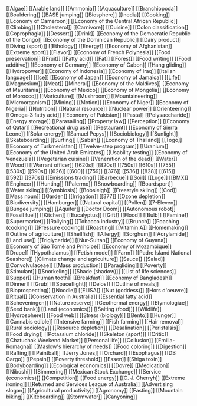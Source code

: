 [[Algae]]
[[Arable land]]
[[Ammonia]]
[[Aquaculture]]
[[Branchiopoda]]
[[Bouldering]]
[[BASE jumping]]
[[Biosphere]]
[[Inedia]]
[[Cooking]]
[[Economy of Cameroon]]
[[Economy of the Central African Republic]]
[[Climbing]]
[[Cholesterol]]
[[Carnivore]]
[[Cuisine]]
[[Colon classification]]
[[Coprophagia]]
[[Dessert]]
[[Drink]]
[[Economy of the Democratic Republic of the Congo]]
[[Economy of the Dominican Republic]]
[[Dairy product]]
[[Diving (sport)]]
[[Ethology]]
[[Energy]]
[[Economy of Afghanistan]]
[[Extreme sport]]
[[Flavor]]
[[Economy of French Polynesia]]
[[Food preservation]]
[[Fruit]]
[[Fatty acid]]
[[Fat]]
[[Forest]]
[[Food writing]]
[[Food additive]]
[[Economy of Germany]]
[[Economy of Gabon]]
[[Hang gliding]]
[[Hydropower]]
[[Economy of Indonesia]]
[[Economy of Iraq]]
[[Italian language]]
[[Ice]]
[[Economy of Japan]]
[[Economy of Jamaica]]
[[Life]]
[[Magnesium]]
[[Meat]]
[[Mineral]]
[[Economy of the Maldives]]
[[Economy of Mauritania]]
[[Economy of Mexico]]
[[Economy of Mongolia]]
[[Economy of Morocco]]
[[Mariculture]]
[[Mushroom]]
[[Mountaineering]]
[[Microorganism]]
[[Mining]]
[[Motion]]
[[Economy of Niger]]
[[Economy of Nigeria]]
[[Nutrition]]
[[Natural resource]]
[[Nuclear power]]
[[Orienteering]]
[[Omega-3 fatty acid]]
[[Economy of Pakistan]]
[[Pasta]]
[[Polysaccharide]]
[[Energy storage]]
[[Parasailing]]
[[Property law]]
[[Perception]]
[[Economy of Qatar]]
[[Recreational drug use]]
[[Restaurant]]
[[Economy of Sierra Leone]]
[[Solar energy]]
[[Samuel Pepys]]
[[Sociobiology]]
[[Sunlight]]
[[Skateboarding]]
[[Surfing]]
[[Sabah]]
[[Economy of Thailand]]
[[Togo]]
[[Economy of Turkmenistan]]
[[Twelve-step program]]
[[Uranium]]
[[Economy of the United Arab Emirates]]
[[Usability testing]]
[[Economy of Venezuela]]
[[Vegetarian cuisine]]
[[Veneration of the dead]]
[[Water]]
[[Wood]]
[[Warrant officer]]
[[620s]]
[[820s]]
[[750s]]
[[610s]]
[[755]]
[[530s]]
[[590s]]
[[626]]
[[600]]
[[759]]
[[376]]
[[536]]
[[828]]
[[615]]
[[592]]
[[370s]]
[[Emissions trading]]
[[Barbecue]]
[[Soil]]
[[Luge]]
[[BMX]]
[[Engineer]]
[[Hunting]]
[[Palermo]]
[[Snowboarding]]
[[Boardsport]]
[[Water skiing]]
[[Symbiosis]]
[[Bobsleigh]]
[[Freestyle skiing]]
[[Cod]]
[[Mass noun]]
[[Garden]]
[[Irrigation]]
[[377]]
[[Ozone depletion]]
[[Biodiversity]]
[[Hamburger]]
[[Natural capital]]
[[Pollen]]
[[7-Eleven]]
[[Bungee jumping]]
[[Aquifer]]
[[Doctor Doom]]
[[Autonomous robot]]
[[Fossil fuel]]
[[Kitchen]]
[[Eucalyptus]]
[[Gift]]
[[Flood]]
[[Bulb]]
[[Famine]]
[[Supermarket]]
[[Rallying]]
[[Tobacco industry]]
[[Brunch]]
[[Poaching (cooking)]]
[[Pressure cooking]]
[[Roasting]]
[[Vitamin A]]
[[Homemaking]]
[[Outline of agriculture]]
[[Shellfish]]
[[Allergy]]
[[Sorghum]]
[[Acrylamide]]
[[Land use]]
[[Triglyceride]]
[[Nur-Sultan]]
[[Economy of Guyana]]
[[Economy of São Tomé and Príncipe]]
[[Economy of Mozambique]]
[[Drupe]]
[[Hypothalamus]]
[[Fetish model]]
[[Farm]]
[[Padre Island National Seashore]]
[[Climate change and agriculture]]
[[Sauce]]
[[Salad]]
[[Convolvulaceae]]
[[Mass production]]
[[Paragliding]]
[[Poverty]]
[[Stimulant]]
[[Snorkeling]]
[[Shade (shadow)]]
[[List of life sciences]]
[[Supper]]
[[Human tooth]]
[[Breakfast]]
[[Economy of Bangladesh]]
[[Dinner]]
[[Grub]]
[[Spaceflight]]
[[Delos]]
[[Outline of meals]]
[[Bioprospecting]]
[[Noodle]]
[[ELISA]]
[[Nut (goddess)]]
[[Hors d'oeuvre]]
[[Ritual]]
[[Conservation in Australia]]
[[Essential fatty acid]]
[[Scheveningen]]
[[Nature reserve]]
[[Geothermal energy]]
[[Etymologiae]]
[[Seed bank]]
[[Land (economics)]]
[[Salting (food)]]
[[Wildlife]]
[[Hydrosphere]]
[[Food web]]
[[Stress (biology)]]
[[Bento]]
[[Hunger]]
[[Cannabis edible]]
[[Intensive farming]]
[[Fish farming]]
[[Hair removal]]
[[Rural sociology]]
[[Resource depletion]]
[[Desalination]]
[[Peristalsis]]
[[Food drying]]
[[Potassium chloride]]
[[Skeleton (sport)]]
[[Critic]]
[[Chatuchak Weekend Market]]
[[Personal life]]
[[Collusion]]
[[Emilia-Romagna]]
[[Maslow's hierarchy of needs]]
[[Food coloring]]
[[Digestion]]
[[Rafting]]
[[Paintball]]
[[Jerry Jones]]
[[Orchard]]
[[Esophagus]]
[[DB Cargo]]
[[Pepsin]]
[[Poverty threshold]]
[[Essen]]
[[Shiga toxin]]
[[Bodyboarding]]
[[Ecological economics]]
[[Dovre]]
[[Medication]]
[[Niboshi]]
[[Simmering]]
[[Mexican Stock Exchange]]
[[Service (economics)]]
[[Competition]]
[[Food energy]]
[[C. J. Cherryh]]
[[Extreme ironing]]
[[Returned and Services League of Australia]]
[[Advertising slogan]]
[[Agricultural productivity]]
[[Agronomy]]
[[Fasting]]
[[Mountain biking]]
[[Kiteboarding]]
[[Stormwater]]
[[Canyoning]]
